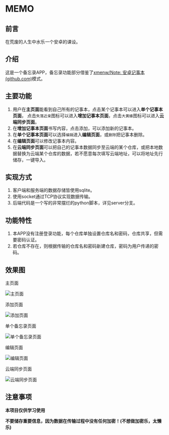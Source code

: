 # MEMO

## 前言

在荒废的人生中水乐一个安卓的课设。

## 介绍

这是一个备忘录APP，备忘录功能部分借鉴了[xmenw/Note: 安卓记事本 (github.com)](https://github.com/xmenw/Note)模式。

## 主要功能

1. 用户在**主页面**能看到自己所有的记事本，点击某个记事本可以进入**单个记事本页面**， 点击`失落近亲`图标可以进入**增加记事本页面**，点击`大黄蜂`图标可以进入**云端同步页面**。
2. 在**增加记事本页面**书写内容，点击添加，可以添加新的记事本。
3. 在**单个记事本页面**可以选择`编辑`进入**编辑页面**，或`删除`把记事本删除。
4. 在**编辑页面**可以修改记事本内容。
5. 在**云端同步页面**可以把自己的记事本数据同步至云端的某个仓库，或把本地数据替换为云端某个仓库的数据，若不愿意每次填写云端地址，可以将地址先行储存，一键导入。

## 实现方式

1. 客户端和服务端的数据存储皆使用sqlite。
2. 使用socket通过TCP协议实现数据传输。
3. 后端代码是一个写的非常摆烂的python脚本，详见server分支。

## 功能特性

1. 本APP没有注册登录功能，每个仓库单独设置仓库名和密码，仓库共享，但需要密码认证。
2. 若仓库不存在，则根据传输的仓库名和密码新建仓库，密码为用户传递的密码。

## 效果图

主页面

![主页面](README/主页面.jpg)

添加页面

![添加页面](README/添加页面.jpg)

单个备忘录页面

![单个备忘录页面](README/单个备忘录页面.jpg)

编辑页面

![编辑页面](README/编辑页面.jpg)

云端同步页面

![云端同步页面](README/云端同步页面.jpg)

## 注意事项

**本项目仅供学习使用**

**不要储存重要信息，因为数据在传输过程中没有任何加密！(不想做加密乐，太懒乐)**